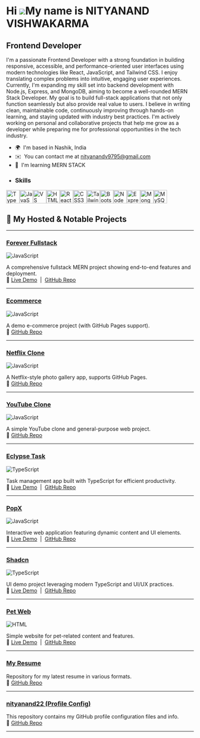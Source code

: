Hi ![](https://user-images.githubusercontent.com/18350557/176309783-0785949b-9127-417c-8b55-ab5a4333674e.gif)My name is NITYANAND VISHWAKARMA
=============================================================================================================================================

Frontend Developer
------------------

I'm a passionate Frontend Developer with a strong foundation in building responsive, accessible, and performance-oriented user interfaces using modern technologies like React, JavaScript, and Tailwind CSS. I enjoy translating complex problems into intuitive, engaging user experiences. Currently, I'm expanding my skill set into backend development with Node.js, Express, and MongoDB, aiming to become a well-rounded MERN Stack Developer. My goal is to build full-stack applications that not only function seamlessly but also provide real value to users. I believe in writing clean, maintainable code, continuously improving through hands-on learning, and staying updated with industry best practices. I'm actively working on personal and collaborative projects that help me grow as a developer while preparing me for professional opportunities in the tech industry.

*   🌍  I'm based in Nashik, India
*   ✉️  You can contact me at [nityanandv9795@gmail.com](mailto:nityanandv9795@gmail.com)
*   🧠  I'm learning MERN STACK
*   ### Skills 
<p align="left">
<a href="https://www.typescriptlang.org/" target="_blank" rel="noreferrer"><img src="https://raw.githubusercontent.com/danielcranney/readme-generator/main/public/icons/skills/typescript-colored.svg" width="36" height="36" alt="TypeScript" /></a><a href="https://developer.mozilla.org/en-US/docs/Web/JavaScript" target="_blank" rel="noreferrer"><img src="https://raw.githubusercontent.com/danielcranney/readme-generator/main/public/icons/skills/javascript-colored.svg" width="36" height="36" alt="JavaScript" /></a><a href="https://code.visualstudio.com/" target="_blank" rel="noreferrer"><img src="https://raw.githubusercontent.com/danielcranney/readme-generator/main/public/icons/skills/visualstudiocode.svg" width="36" height="36" alt="VS Code" /></a><a href="https://developer.mozilla.org/en-US/docs/Glossary/HTML5" target="_blank" rel="noreferrer"><img src="https://raw.githubusercontent.com/danielcranney/readme-generator/main/public/icons/skills/html5-colored.svg" width="36" height="36" alt="HTML5" /></a><a href="https://reactjs.org/" target="_blank" rel="noreferrer"><img src="https://raw.githubusercontent.com/danielcranney/readme-generator/main/public/icons/skills/react-colored.svg" width="36" height="36" alt="React" /></a><a href="https://www.w3.org/TR/CSS/#css" target="_blank" rel="noreferrer"><img src="https://raw.githubusercontent.com/danielcranney/readme-generator/main/public/icons/skills/css3-colored.svg" width="36" height="36" alt="CSS3" /></a><a href="https://tailwindcss.com/" target="_blank" rel="noreferrer"><img src="https://raw.githubusercontent.com/danielcranney/readme-generator/main/public/icons/skills/tailwindcss-colored.svg" width="36" height="36" alt="TailwindCSS" /></a><a href="https://getbootstrap.com/" target="_blank" rel="noreferrer"><img src="https://raw.githubusercontent.com/danielcranney/readme-generator/main/public/icons/skills/bootstrap-colored.svg" width="36" height="36" alt="Bootstrap" /></a><a href="https://nodejs.org/en/" target="_blank" rel="noreferrer"><img src="https://raw.githubusercontent.com/danielcranney/readme-generator/main/public/icons/skills/nodejs-colored.svg" width="36" height="36" alt="NodeJS" /></a><a href="https://expressjs.com/" target="_blank" rel="noreferrer"><img src="https://raw.githubusercontent.com/danielcranney/readme-generator/main/public/icons/skills/express-colored.svg" width="36" height="36" alt="Express" /></a><a href="https://www.mongodb.com/" target="_blank" rel="noreferrer"><img src="https://raw.githubusercontent.com/danielcranney/readme-generator/main/public/icons/skills/mongodb-colored.svg" width="36" height="36" alt="MongoDB" /></a><a href="https://www.mysql.com/" target="_blank" rel="noreferrer"><img src="https://raw.githubusercontent.com/danielcranney/readme-generator/main/public/icons/skills/mysql-colored.svg" width="36" height="36" alt="MySQL" /></a>
                    </p>

## 🚀 My Hosted & Notable Projects

---

### <a href="https://forever-backend-theta-olive.vercel.app" target="_blank">Forever Fullstack</a>  
![JavaScript](https://img.shields.io/badge/JavaScript-yellow?logo=javascript&logoColor=F7DF1E)

A comprehensive fullstack MERN project showing end-to-end features and deployment.  
🔗 [Live Demo](https://forever-backend-theta-olive.vercel.app) &nbsp;|&nbsp; [GitHub Repo](https://github.com/nityanand22/Forever_Fullstack)

---

### <a href="https://github.com/nityanand22/ecommerce" target="_blank">Ecommerce</a>  
![JavaScript](https://img.shields.io/badge/JavaScript-yellow?logo=javascript&logoColor=F7DF1E)

A demo e-commerce project (with GitHub Pages support).  
🔗 [GitHub Repo](https://github.com/nityanand22/ecommerce)

---

### <a href="https://github.com/nityanand22/Photo_Gallery" target="_blank">Netflix Clone</a>  
![JavaScript](https://img.shields.io/badge/JavaScript-yellow?logo=javascript&logoColor=F7DF1E)

A Netflix-style photo gallery app, supports GitHub Pages.  
🔗 [GitHub Repo](https://github.com/nityanand22/Photo_Gallery)

---

### <a href="https://github.com/nityanand22/task" target="_blank">YouTube Clone</a>  
![JavaScript](https://img.shields.io/badge/JavaScript-yellow?logo=javascript&logoColor=F7DF1E)

A simple YouTube clone and general-purpose web project.  
🔗 [GitHub Repo](https://github.com/nityanand22/task)

---

### <a href="https://eclypse-task.vercel.app" target="_blank">Eclypse Task</a>  
![TypeScript](https://img.shields.io/badge/TypeScript-lightblue?logo=typescript&logoColor=3178C6)

Task management app built with TypeScript for efficient productivity.  
🔗 [Live Demo](https://eclypse-task.vercel.app) &nbsp;|&nbsp; [GitHub Repo](https://github.com/nityanand22/Eclypse-Task)

---

### <a href="https://pop-x-nu-drab.vercel.app" target="_blank">PopX</a>  
![JavaScript](https://img.shields.io/badge/JavaScript-yellow?logo=javascript&logoColor=F7DF1E)

Interactive web application featuring dynamic content and UI elements.  
🔗 [Live Demo](https://pop-x-nu-drab.vercel.app) &nbsp;|&nbsp; [GitHub Repo](https://github.com/nityanand22/PopX)

---

### <a href="https://shadcn-gules.vercel.app" target="_blank">Shadcn</a>  
![TypeScript](https://img.shields.io/badge/TypeScript-lightblue?logo=typescript&logoColor=3178C6)

UI demo project leveraging modern TypeScript and UI/UX practices.  
🔗 [Live Demo](https://shadcn-gules.vercel.app) &nbsp;|&nbsp; [GitHub Repo](https://github.com/nityanand22/Shadcn)

---

### <a href="https://pet-web-xi.vercel.app" target="_blank">Pet Web</a>  
![HTML](https://img.shields.io/badge/HTML-lightgrey?logo=html5&logoColor=E34F26)

Simple website for pet-related content and features.  
🔗 [Live Demo](https://pet-web-xi.vercel.app) &nbsp;|&nbsp; [GitHub Repo](https://github.com/nityanand22/Pet_web)

---

### <a href="https://github.com/nityanand22/my-resume" target="_blank">My Resume</a>  
Repository for my latest resume in various formats.  
🔗 [GitHub Repo](https://github.com/nityanand22/my-resume)

---

### <a href="https://github.com/nityanand22/nityanand22" target="_blank">nityanand22 (Profile Config)</a>  
This repository contains my GitHub profile configuration files and info.  
🔗 [GitHub Repo](https://github.com/nityanand22/nityanand22)

---

<!-- Add more projects as you build and deploy! -->
